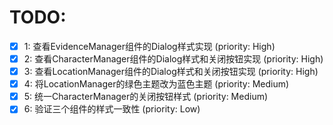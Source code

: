 # TODO:

- [x] 1: 查看EvidenceManager组件的Dialog样式实现 (priority: High)
- [x] 2: 查看CharacterManager组件的Dialog样式和关闭按钮实现 (priority: High)
- [x] 3: 查看LocationManager组件的Dialog样式和关闭按钮实现 (priority: High)
- [x] 4: 将LocationManager的绿色主题改为蓝色主题 (priority: Medium)
- [x] 5: 统一CharacterManager的关闭按钮样式 (priority: Medium)
- [x] 6: 验证三个组件的样式一致性 (priority: Low)
